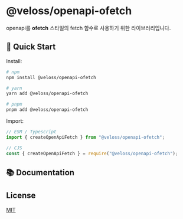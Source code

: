 # @veloss/openapi-ofetch

openapi를 **ofetch** 스타일의 fetch 함수로 사용하기 위한 라이브러리입니다.

## 🚀 Quick Start

Install:

```bash
# npm
npm install @veloss/openapi-ofetch

# yarn
yarn add @veloss/openapi-ofetch

# pnpm
pnpm add @veloss/openapi-ofetch
```

Import:

```ts
// ESM / Typescript
import { createOpenApiFetch } from "@veloss/openapi-ofetch";

// CJS
const { createOpenApiFetch } = require("@veloss/openapi-ofetch");
```

## 📚 Documentation

## License

[MIT](./LICENSE)
